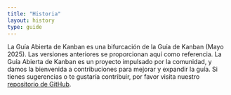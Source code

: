 ```yaml
---
title: "Historia"
layout: history
type: guide
---
```


La Guía Abierta de Kanban es una bifurcación de la Guía de Kanban (Mayo 2025). Las versiones anteriores se proporcionan aquí como referencia. La Guía Abierta de Kanban es un proyecto impulsado por la comunidad, y damos la bienvenida a contribuciones para mejorar y expandir la guía. Si tienes sugerencias o te gustaría contribuir, por favor visita nuestro [repositorio de GitHub](https://github.com/KanbanGuides/KanbanGuides).
